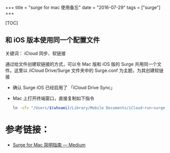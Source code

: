 +++
title = "surge for mac 使用备忘"
date = "2016-07-29"
tags = ["surge"]
+++

[TOC]


## 和 iOS 版本使用同一个配置文件

关键词： iCloud 同步、软链接

通过给文件创建软链接的方式，可以令 Mac 版和 iOS 版的 Surge 共用同一个文件。这里以 /iCloud Drive/Surge 文件夹中的 Surge.conf 为主题，为其创建软链接

* 确认 Surge iOS 已经启用了 「iCloud Drive Sync」
* Mac 上打开终端窗口，直接复制如下指令

  ```bash
  ln -sfv "/Users/$(whoami)/Library/Mobile Documents/iCloud~run~surge/Documents/Surge.conf" "/Users/$(whoami)/.surge.conf"
  ```


# 参考链接：

* [Surge for Mac 简明指南 — Medium](https://medium.com/@scomper/surge-for-mac-%E7%AE%80%E6%98%8E%E6%8C%87%E5%8D%97-f6f357b8f09c#.nmhj8buqd)









 

